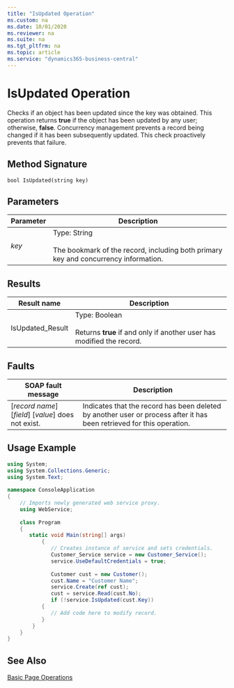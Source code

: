 ```yaml
---
title: "IsUpdated Operation"
ms.custom: na
ms.date: 10/01/2020
ms.reviewer: na
ms.suite: na
ms.tgt_pltfrm: na
ms.topic: article
ms.service: "dynamics365-business-central"
---
```

# IsUpdated Operation
Checks if an object has been updated since the key was obtained. This operation returns **true** if the object has been updated by any user; otherwise, **false**. Concurrency management prevents a record being changed if it has been subsequently updated. This check proactively prevents that failure.  
  
## Method Signature  
 `bool IsUpdated(string key)`  
  
## Parameters  
  
|Parameter|Description|  
|---------------|-----------------|  
|*key*|Type: String<br /><br /> The bookmark of the record, including both primary key and concurrency information.|  
  
## Results  
  
|Result name|Description|  
|-----------------|-----------------|  
|IsUpdated\_Result|Type: Boolean<br /><br /> Returns **true** if and only if another user has modified the record.|  
  
## Faults  
  
|SOAP fault message|Description|  
|------------------------|-----------------|  
|\[*record name*\] \[*field*\] \[*value*\] does not exist.|Indicates that the record has been deleted by another user or process after it has been retrieved for this operation.|  
  
## Usage Example  
  
```c#  
using System;  
using System.Collections.Generic;  
using System.Text;  
  
namespace ConsoleApplication  
{  
    // Imports newly generated web service proxy.  
    using WebService;   
  
    class Program  
    {  
       static void Main(string[] args)  
           {  
              // Creates instance of service and sets credentials.  
              Customer_Service service = new Customer_Service();  
              service.UseDefaultCredentials = true;  
  
              Customer cust = new Customer();  
              cust.Name = "Customer Name";  
              service.Create(ref cust);  
              cust = service.Read(cust.No);  
              if (!service.IsUpdated(cust.Key))  
           {  
              // Add code here to modify record.  
           }  
        }  
    }  
}  
```  
  
## See Also  
 [Basic Page Operations](Basic-Page-Operations.md)